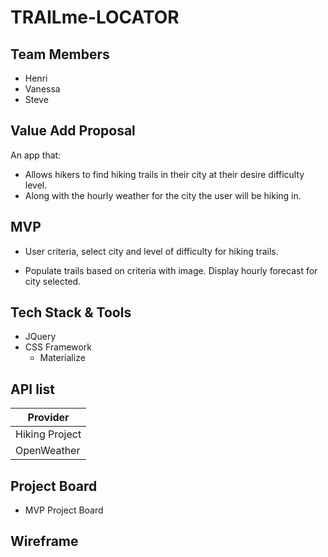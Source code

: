 # TRAILme-LOCATOR

## Team Members

- Henri
- Vanessa
- Steve

## Value Add Proposal

An app that:

- Allows hikers to find hiking trails in their city at their desire difficulty level.
- Along with the hourly weather for the city the user will be hiking in.

## MVP

- User criteria, select city and level of difficulty for hiking trails.

- Populate trails based on criteria with image.
  Display hourly forecast for city selected.

## Tech Stack & Tools

- JQuery
- CSS Framework
  - Materialize

## API list

| Provider       |
| -------------- |
| Hiking Project |
| OpenWeather    |

## Project Board

- MVP Project Board

## Wireframe
